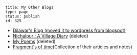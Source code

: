 ~~~~ 
title: My Other Blogs
type: page
status: publish
id: 325
~~~~

-   [Dilawar's Blog (moved it to wordpress from
    blogspot)](http://dilawarrajput.wordpress.com)
-   [Nichalpur : A Village Diary](http://nichalpur-dilawar.blogspot.com)
    (deleted)
-   [My Poems](http://poems-dilawar.blogspot.com) (deleted)
-   [Fragment's of time](http://dilawars.wordpress.com)(Collection of
    their articles and notes)

